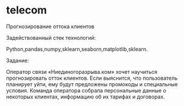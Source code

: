 # telecom
Прогнозирование оттока клиентов

Задействованный стек технологий:

Python,pandas,numpy,sklearn,seaborn,matplotlib,sklearn.

Задание:

Оператор связи «Ниединогоразрыва.ком» хочет научиться прогнозировать отток клиентов. Если выяснится, что пользователь планирует уйти, ему будут предложены промокоды и специальные условия. Команда оператора собрала персональные данные о некоторых клиентах, информацию об их тарифах и договорах.
